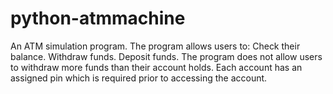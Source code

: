 # python-atmmachine

An ATM simulation program. The program allows users to:
Check their balance.
Withdraw funds.
Deposit funds.
The program does not allow users to withdraw more funds than their account holds.
Each account has an assigned pin which is required prior to accessing the account.
